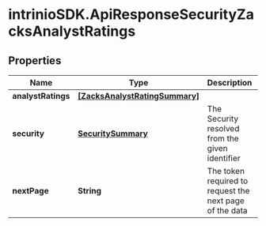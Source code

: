 # intrinioSDK.ApiResponseSecurityZacksAnalystRatings

## Properties
Name | Type | Description | Notes
------------ | ------------- | ------------- | -------------
**analystRatings** | [**[ZacksAnalystRatingSummary]**](ZacksAnalystRatingSummary.md) |  | [optional] 
**security** | [**SecuritySummary**](SecuritySummary.md) | The Security resolved from the given identifier | [optional] 
**nextPage** | **String** | The token required to request the next page of the data | [optional] 


